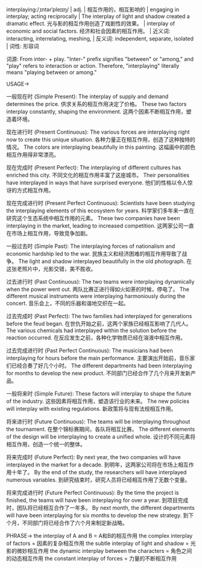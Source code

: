 interplaying:/ˌɪntərˈpleɪɪŋ/ | adj. | 相互作用的，相互影响的 | engaging in interplay; acting reciprocally |  The interplay of light and shadow created a dramatic effect. 光与影的相互作用创造了戏剧性的效果。 | interplay of economic and social factors. 经济和社会因素的相互作用。 | 近义词: interacting, interrelating, meshing,  | 反义词: independent, separate, isolated | 词性: 形容词

词源:  From inter- + play.  "Inter-" prefix signifies "between" or "among," and "play" refers to interaction or action.  Therefore, "interplaying" literally means "playing between or among."

USAGE->

一般现在时 (Simple Present):
The interplay of supply and demand determines the price. 供求关系的相互作用决定了价格。
These two factors interplay constantly, shaping the environment. 这两个因素不断相互作用，塑造着环境。

现在进行时 (Present Continuous):
The various forces are interplaying right now to create this unique situation. 各种力量正在相互作用，创造了这种独特的情况。
The colors are interplaying beautifully in this painting. 这幅画中的颜色相互作用得非常漂亮。

现在完成时 (Present Perfect):
The interplaying of different cultures has enriched this city. 不同文化的相互作用丰富了这座城市。
Their personalities have interplayed in ways that have surprised everyone. 他们的性格以令人惊讶的方式相互作用。

现在完成进行时 (Present Perfect Continuous):
Scientists have been studying the interplaying elements of this ecosystem for years. 科学家们多年来一直在研究这个生态系统中相互作用的元素。
These two companies have been interplaying in the market, leading to increased competition.  这两家公司一直在市场上相互作用，导致竞争加剧。


一般过去时 (Simple Past):
The interplaying forces of nationalism and economic hardship led to the war. 民族主义和经济困难的相互作用导致了战争。
The light and shadow interplayed beautifully in the old photograph. 在这张老照片中，光影交错，美不胜收。


过去进行时 (Past Continuous):
The two teams were interplaying dynamically when the power went out.  两队比赛正进行得如火如荼的时候，停电了。
The different musical instruments were interplaying harmoniously during the concert.  音乐会上，不同的乐器和谐地交织在一起。


过去完成时 (Past Perfect):
The two families had interplayed for generations before the feud began. 在世仇开始之前，这两个家族已经相互影响了几代人。
The various chemicals had interplayed within the solution before the reaction occurred.  在反应发生之前，各种化学物质已经在溶液中相互作用。


过去完成进行时 (Past Perfect Continuous):
The musicians had been interplaying for hours before the main performance. 主要演出开始前，音乐家们已经合奏了好几个小时。
The different departments had been interplaying for months to develop the new product. 不同部门已经合作了几个月来开发新产品。


一般将来时 (Simple Future):
These factors will interplay to shape the future of the industry. 这些因素将相互作用，塑造该行业的未来。
The new policies will interplay with existing regulations. 新政策将与现有法规相互作用。

将来进行时 (Future Continuous):
The teams will be interplaying throughout the tournament.  在整个锦标赛期间，各队将相互比赛。
The different elements of the design will be interplaying to create a unified whole.  设计的不同元素将相互作用，创造一个统一的整体。


将来完成时 (Future Perfect):
By next year, the two companies will have interplayed in the market for a decade. 到明年，这两家公司将在市场上相互作用十年了。
By the end of the study, the researchers will have interplayed numerous variables.  到研究结束时，研究人员将已经相互作用了无数个变量。


将来完成进行时 (Future Perfect Continuous):
By the time the project is finished, the teams will have been interplaying for over a year.  到项目完成时，团队将已经相互合作了一年多。
By next month, the different departments will have been interplaying for six months to develop the new strategy.  到下个月，不同部门将已经合作了六个月来制定新战略。


PHRASE->
the interplay of A and B = A和B的相互作用
the complex interplay of factors = 因素的复杂相互作用
the subtle interplay of light and shadow = 光影的微妙相互作用
the dynamic interplay between the characters = 角色之间的动态相互作用
the constant interplay of forces = 力量的不断相互作用

